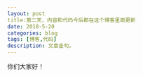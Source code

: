 ```yaml
---
layout: post
title:第二天，内容和代码今后都在这个博客里面更新
date: 2018-5-20
categories: blog
tags: [博客,代码]
description: 文章金句。
---
```

你们大家好！
